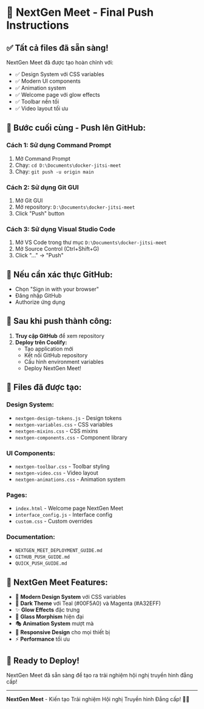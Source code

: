 # 🚀 NextGen Meet - Final Push Instructions

## ✅ **Tất cả files đã sẵn sàng!**

NextGen Meet đã được tạo hoàn chỉnh với:
- ✅ Design System với CSS variables
- ✅ Modern UI components
- ✅ Animation system
- ✅ Welcome page với glow effects
- ✅ Toolbar nền tối
- ✅ Video layout tối ưu

## 🎯 **Bước cuối cùng - Push lên GitHub:**

### **Cách 1: Sử dụng Command Prompt**
1. Mở Command Prompt
2. Chạy: `cd D:\Documents\docker-jitsi-meet`
3. Chạy: `git push -u origin main`

### **Cách 2: Sử dụng Git GUI**
1. Mở Git GUI
2. Mở repository: `D:\Documents\docker-jitsi-meet`
3. Click "Push" button

### **Cách 3: Sử dụng Visual Studio Code**
1. Mở VS Code trong thư mục `D:\Documents\docker-jitsi-meet`
2. Mở Source Control (Ctrl+Shift+G)
3. Click "..." → "Push"

## 🔐 **Nếu cần xác thực GitHub:**
- Chọn "Sign in with your browser"
- Đăng nhập GitHub
- Authorize ứng dụng

## 🎉 **Sau khi push thành công:**

1. **Truy cập GitHub** để xem repository
2. **Deploy trên Coolify:**
   - Tạo application mới
   - Kết nối GitHub repository
   - Cấu hình environment variables
   - Deploy NextGen Meet!

## 📁 **Files đã được tạo:**

### **Design System:**
- `nextgen-design-tokens.js` - Design tokens
- `nextgen-variables.css` - CSS variables
- `nextgen-mixins.css` - CSS mixins
- `nextgen-components.css` - Component library

### **UI Components:**
- `nextgen-toolbar.css` - Toolbar styling
- `nextgen-video.css` - Video layout
- `nextgen-animations.css` - Animation system

### **Pages:**
- `index.html` - Welcome page NextGen Meet
- `interface_config.js` - Interface config
- `custom.css` - Custom overrides

### **Documentation:**
- `NEXTGEN_MEET_DEPLOYMENT_GUIDE.md`
- `GITHUB_PUSH_GUIDE.md`
- `QUICK_PUSH_GUIDE.md`

## 🌟 **NextGen Meet Features:**

- 🎨 **Modern Design System** với CSS variables
- 🌙 **Dark Theme** với Teal (#00F5A0) và Magenta (#A32EFF)
- ✨ **Glow Effects** đặc trưng
- 🔮 **Glass Morphism** hiện đại
- 🎭 **Animation System** mượt mà
- 📱 **Responsive Design** cho mọi thiết bị
- ⚡ **Performance** tối ưu

## 🚀 **Ready to Deploy!**

NextGen Meet đã sẵn sàng để tạo ra trải nghiệm hội nghị truyền hình đẳng cấp!

---

**NextGen Meet** - Kiến tạo Trải nghiệm Hội nghị Truyền hình Đẳng cấp! 🚀✨
